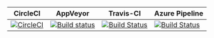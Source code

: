 | CircleCI | AppVeyor | Travis-CI | Azure Pipeline |   
| -- | -- | -- | -- |  
| [![CircleCI](https://circleci.com/bb/gfoidltests/continuous-integration-test/tree/master.svg?style=svg)](https://circleci.com/bb/gfoidltests/continuous-integration-test/tree/master) | [![Build status](https://ci.appveyor.com/api/projects/status/ramupu2tb0ksrxpb?svg=true)](https://ci.appveyor.com/project/GntherFoidl/continuous-integration-test) | [![Build Status](https://travis-ci.org/gfoidl/Continuous-Integration-Test.svg?branch=master)](https://travis-ci.org/gfoidl/Continuous-Integration-Test) | [![Build Status](https://dev.azure.com/gh-gfoidl/AzureDevOpsTest/_apis/build/status/gfoidl.Continuous-Integration-Test)](https://dev.azure.com/gh-gfoidl/AzureDevOpsTest/_build/latest?definitionId=1) |  
